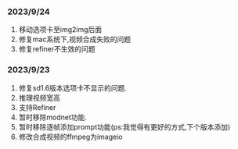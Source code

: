 ### 2023/9/24
1. 移动选项卡至img2img后面
2. 修复mac系统下,视频合成失败的问题
3. 修复refiner不生效的问题


### 2023/9/23

1. 修复sd1.6版本选项卡不显示的问题.
2. 推理视频宽高
3. 支持Refiner
4. 暂时移除modnet功能.
5. 暂时移除逐帧添加prompt功能(ps:我觉得有更好的方式,下个版本添加)
6. 修改合成视频的ffmpeg为imageio